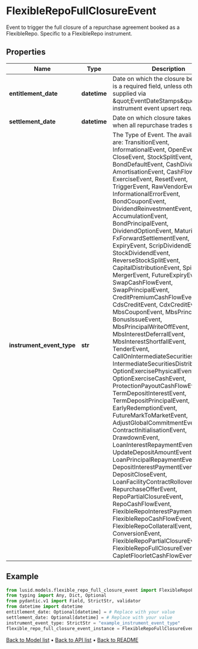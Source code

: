 # FlexibleRepoFullClosureEvent

Event to trigger the full closure of a repurchase agreement booked as a FlexibleRepo.  Specific to a FlexibleRepo instrument.
## Properties
Name | Type | Description | Notes
------------ | ------------- | ------------- | -------------
**entitlement_date** | **datetime** | Date on which the closure begins  This is a required field, unless otherwise supplied via \&quot;EventDateStamps\&quot; in  the instrument event upsert request. | [optional] 
**settlement_date** | **datetime** | Date on which closure takes place, i.e., when all repurchase trades settle. | [optional] 
**instrument_event_type** | **str** | The Type of Event. The available values are: TransitionEvent, InformationalEvent, OpenEvent, CloseEvent, StockSplitEvent, BondDefaultEvent, CashDividendEvent, AmortisationEvent, CashFlowEvent, ExerciseEvent, ResetEvent, TriggerEvent, RawVendorEvent, InformationalErrorEvent, BondCouponEvent, DividendReinvestmentEvent, AccumulationEvent, BondPrincipalEvent, DividendOptionEvent, MaturityEvent, FxForwardSettlementEvent, ExpiryEvent, ScripDividendEvent, StockDividendEvent, ReverseStockSplitEvent, CapitalDistributionEvent, SpinOffEvent, MergerEvent, FutureExpiryEvent, SwapCashFlowEvent, SwapPrincipalEvent, CreditPremiumCashFlowEvent, CdsCreditEvent, CdxCreditEvent, MbsCouponEvent, MbsPrincipalEvent, BonusIssueEvent, MbsPrincipalWriteOffEvent, MbsInterestDeferralEvent, MbsInterestShortfallEvent, TenderEvent, CallOnIntermediateSecuritiesEvent, IntermediateSecuritiesDistributionEvent, OptionExercisePhysicalEvent, OptionExerciseCashEvent, ProtectionPayoutCashFlowEvent, TermDepositInterestEvent, TermDepositPrincipalEvent, EarlyRedemptionEvent, FutureMarkToMarketEvent, AdjustGlobalCommitmentEvent, ContractInitialisationEvent, DrawdownEvent, LoanInterestRepaymentEvent, UpdateDepositAmountEvent, LoanPrincipalRepaymentEvent, DepositInterestPaymentEvent, DepositCloseEvent, LoanFacilityContractRolloverEvent, RepurchaseOfferEvent, RepoPartialClosureEvent, RepoCashFlowEvent, FlexibleRepoInterestPaymentEvent, FlexibleRepoCashFlowEvent, FlexibleRepoCollateralEvent, ConversionEvent, FlexibleRepoPartialClosureEvent, FlexibleRepoFullClosureEvent, CapletFloorletCashFlowEvent | 
## Example

```python
from lusid.models.flexible_repo_full_closure_event import FlexibleRepoFullClosureEvent
from typing import Any, Dict, Optional
from pydantic.v1 import Field, StrictStr, validator
from datetime import datetime
entitlement_date: Optional[datetime] = # Replace with your value
settlement_date: Optional[datetime] = # Replace with your value
instrument_event_type: StrictStr = "example_instrument_event_type"
flexible_repo_full_closure_event_instance = FlexibleRepoFullClosureEvent(entitlement_date=entitlement_date, settlement_date=settlement_date, instrument_event_type=instrument_event_type)

```

[Back to Model list](../README.md#documentation-for-models) &#8226; [Back to API list](../README.md#documentation-for-api-endpoints) &#8226; [Back to README](../README.md)

